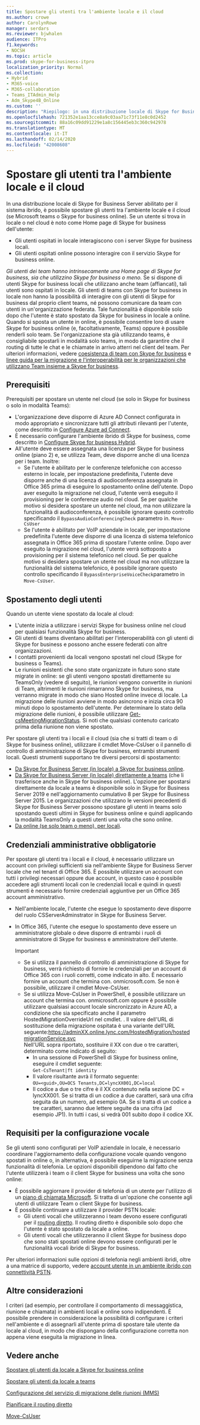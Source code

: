 ```yaml
---
title: Spostare gli utenti tra l'ambiente locale e il cloud
ms.author: crowe
author: CarolynRowe
manager: serdars
ms.reviewer: bjwhalen
audience: ITPro
f1.keywords:
- NOCSH
ms.topic: article
ms.prod: skype-for-business-itpro
localization_priority: Normal
ms.collection:
- Hybrid
- M365-voice
- M365-collaboration
- Teams_ITAdmin_Help
- Adm_Skype4B_Online
ms.custom: ''
description: "Riepilogo: in una distribuzione locale di Skype for Business Server abilitato per l'ibrido, è possibile spostare gli utenti tra l'ambiente locale e il cloud (se Microsoft teams o Skype for business online).."
ms.openlocfilehash: 721352e1aa13cce8a9c03aa71c73f11e8c0d2452
ms.sourcegitcommit: 88a16c09dd91229e1a8c156445eb3c360c942978
ms.translationtype: MT
ms.contentlocale: it-IT
ms.lasthandoff: 02/14/2020
ms.locfileid: "42008608"
---
```

# <a name="move-users-between-on-premises-and-cloud"></a>Spostare gli utenti tra l'ambiente locale e il cloud

In una distribuzione locale di Skype for Business Server abilitato per il sistema ibrido, è possibile spostare gli utenti tra l'ambiente locale e il cloud (se Microsoft teams o Skype for business online). Se un utente si trova in locale o nel cloud è noto come Home page di Skype for business dell'utente:

- Gli utenti ospitati in locale interagiscono con i server Skype for business locali.
- Gli utenti ospitati online possono interagire con il servizio Skype for business online.

*Gli utenti dei team hanno intrinsecamente una Home page di Skype for business, sia che utilizzino Skype for business o meno.* Se si dispone di utenti Skype for business locali che utilizzano anche team (affiancati), tali utenti sono ospitati in locale. Gli utenti di teams con Skype for business in locale non hanno la possibilità di interagire con gli utenti di Skype for business dal proprio client teams, né possono comunicare da team con utenti in un'organizzazione federata. Tale funzionalità è disponibile solo dopo che l'utente è stato spostato da Skype for business in locale a online. Quando si sposta un utente in online, è possibile consentire loro di usare Skype for business online (e, facoltativamente, Teams) oppure è possibile renderli solo team. Se l'organizzazione sta già utilizzando teams, è consigliabile spostarli in modalità solo teams, in modo da garantire che il routing di tutte le chat e le chiamate in arrivo atterri nel client del team. Per ulteriori informazioni, vedere [coesistenza di team con Skype for business](/microsoftteams/coexistence-chat-calls-presence) e [linee guida per la migrazione e l'interoperabilità per le organizzazioni che utilizzano Team insieme a Skype for business](/microsoftteams/migration-interop-guidance-for-teams-with-skype).

## <a name="prerequisites"></a>Prerequisiti

Prerequisiti per spostare un utente nel cloud (se solo in Skype for business o solo in modalità Teams):

- L'organizzazione deve disporre di Azure AD Connect configurata in modo appropriato e sincronizzare tutti gli attributi rilevanti per l'utente, come descritto in [Configure Azure ad Connect](configure-azure-ad-connect.md).
- È necessario configurare l'ambiente ibrido di Skype for business, come descritto in [Configure Skype for business Hybrid](configure-federation-with-skype-for-business-online.md).
- All'utente deve essere assegnata una licenza per Skype for business online (piano 2) e, se utilizza Team, deve disporre anche di una licenza per i team.  Inoltre:
    - Se l'utente è abilitato per le conferenze telefoniche con accesso esterno in locale, per impostazione predefinita, l'utente deve disporre anche di una licenza di audioconferenza assegnata in Office 365 prima di eseguire lo spostamento online dell'utente. Dopo aver eseguito la migrazione nel cloud, l'utente verrà eseguito il provisioning per le conferenze audio nel cloud. Se per qualche motivo si desidera spostare un utente nel cloud, ma non utilizzare la funzionalità di audioconferenza, è possibile ignorare questo controllo specificando il `BypassAudioConferencingCheck` parametro in. `Move-CsUser`
    - Se l'utente è abilitato per VoIP aziendale in locale, per impostazione predefinita l'utente deve disporre di una licenza di sistema telefonico assegnata in Office 365 prima di spostare l'utente online. Dopo aver eseguito la migrazione nel cloud, l'utente verrà sottoposto a provisioning per il sistema telefonico nel cloud. Se per qualche motivo si desidera spostare un utente nel cloud ma non utilizzare la funzionalità del sistema telefonico, è possibile ignorare questo controllo specificando il `BypassEnterpriseVoiceCheck`parametro in `Move-CsUser`.


## <a name="moving-users"></a>Spostamento degli utenti

Quando un utente viene spostato da locale al cloud:

- L'utente inizia a utilizzare i servizi Skype for business online nel cloud per qualsiasi funzionalità Skype for business.
- Gli utenti di teams diventano abilitati per l'interoperabilità con gli utenti di Skype for business e possono anche essere federati con altre organizzazioni.
- I contatti provenienti da locali vengono spostati nel cloud (Skype for business o Teams).
- Le riunioni esistenti che sono state organizzate in futuro sono state migrate in online: se gli utenti vengono spostati direttamente su TeamsOnly (vedere di seguito), le riunioni vengono convertite in riunioni di Team, altrimenti le riunioni rimarranno Skype for business, ma verranno migrate in modo che siano Hosted online invece di locale.  La migrazione delle riunioni avviene in modo asincrono e inizia circa 90 minuti dopo lo spostamento dell'utente.  Per determinare lo stato della migrazione delle riunioni, è possibile utilizzare [Get-csMeetingMigrationStatus](../../SfbOnline/audio-conferencing-in-office-365/setting-up-the-meeting-migration-service-mms.md#managing-mms). Si noti che qualsiasi contenuto caricato prima della riunione non viene spostato.

Per spostare gli utenti tra i locali e il cloud (sia che si tratti di team o di Skype for business online), utilizzare il cmdlet Move-CsUser o il pannello di controllo di amministrazione di Skype for business, entrambi strumenti locali. Questi strumenti supportano tre diversi percorsi di spostamento:

- [Da Skype for Business Server (in locale) a Skype for business online](move-users-from-on-premises-to-skype-for-business-online.md).
- [Da Skype for Business Server (in locale) direttamente a teams](move-users-from-on-premises-to-teams.md) (che li trasferisce anche in Skype for business online).  L'opzione per spostarsi direttamente da locale a teams è disponibile solo in Skype for Business Server 2019 e nell'aggiornamento cumulativo 8 per Skype for Business Server 2015. Le organizzazioni che utilizzano le versioni precedenti di Skype for Business Server possono spostare gli utenti in teams solo spostando questi ultimi in Skype for business online e quindi applicando la modalità TeamsOnly a questi utenti una volta che sono online.
- [Da online (se solo team o meno), per locali](move-users-from-the-cloud-to-on-premises.md).

## <a name="required-administrative-credentials"></a>Credenziali amministrative obbligatorie

Per spostare gli utenti tra i locali e il cloud, è necessario utilizzare un account con privilegi sufficienti sia nell'ambiente Skype for Business Server locale che nel tenant di Office 365. È possibile utilizzare un account con tutti i privilegi necessari oppure due account, in questo caso è possibile accedere agli strumenti locali con le credenziali locali e quindi in questi strumenti è necessario fornire credenziali aggiuntive per un Office 365 account amministrativo.  

- Nell'ambiente locale, l'utente che esegue lo spostamento deve disporre del ruolo CSServerAdminstrator in Skype for Business Server.
- In Office 365, l'utente che esegue lo spostamento deve essere un amministratore globale o deve disporre di entrambi i ruoli di amministratore di Skype for business e amministratore dell'utente.  

    > [!Important]
    > - Se si utilizza il pannello di controllo di amministrazione di Skype for business, verrà richiesto di fornire le credenziali per un account di Office 365 con i ruoli corretti, come indicato in alto. È necessario fornire un account che termina con. onmicrosoft.com. Se non è possibile, utilizzare il cmdlet Move-CsUser.
    >- Se si utilizza Move-CsUser in PowerShell, è possibile utilizzare un account che termina con. onmicrosoft.com oppure è possibile utilizzare qualsiasi account locale sincronizzato in Azure AD, a condizione che sia specificato anche il parametro HostedMigrationOverrideUrl nel cmdlet. . Il valore dell'URL di sostituzione della migrazione ospitata è una variante dell'URL seguente:https://adminXX.online.lync.com/HostedMigration/hostedmigrationService.svc<br>Nell'URL sopra riportato, sostituire il XX con due o tre caratteri, determinato come indicato di seguito:
    >   - In una sessione di PowerShell di Skype for business online, eseguire il cmdlet seguente:<br>`Get-CsTenant|ft identity`
    >    - Il valore risultante avrà il formato seguente:<br>`OU=<guid>,OU=OCS Tenants,DC=lyncXX001,DC=local`
    >    - Il codice a due o tre cifre è il XX contenuto nella sezione DC = lyncXX001. Se si tratta di un codice a due caratteri, sarà una cifra seguita da un numero, ad esempio 0A. Se si tratta di un codice a tre caratteri, saranno due lettere seguite da una cifra (ad esempio JP1). In tutti i casi, si vedrà 001 subito dopo il codice XX.


## <a name="voice-configuration-requirements"></a>Requisiti per la configurazione vocale

Se gli utenti sono configurati per VoIP aziendale in locale, è necessario coordinare l'aggiornamento della configurazione vocale quando vengono spostati in online o, in alternativa, è possibile eseguirne la migrazione senza funzionalità di telefonia. Le opzioni disponibili dipendono dal fatto che l'utente utilizzerà i team o il client Skype for business una volta che sono online:

- È possibile aggiornare il provider di telefonia di un utente per l'utilizzo di un [piano di chiamata Microsoft](/microsoftteams/calling-plans-for-office-365). Si tratta di un'opzione che consente agli utenti di utilizzare Team o client Skype for business.
- È possibile continuare a utilizzare il provider PSTN locale:
  - Gli utenti vocali che utilizzeranno i team devono essere configurati per il [routing diretto](/microsoftteams/direct-routing-plan). Il routing diretto è disponibile solo dopo che l'utente è stato spostato da locale a online.
  - Gli utenti vocali che utilizzeranno il client Skype for business dopo che sono stati spostati online devono essere configurati per le funzionalità vocali ibride di Skype for business.

Per ulteriori informazioni sulle opzioni di telefonia negli ambienti ibridi, oltre a una matrice di supporto, vedere [account utente in un ambiente ibrido con connettività PSTN](/microsoftteams/direct-routing-user-accounts-in-a-hybrid-environment).

## <a name="other-considerations"></a>Altre considerazioni

I criteri (ad esempio, per controllare il comportamento di messaggistica, riunione e chiamata) in ambienti locali e online sono indipendenti. È possibile prendere in considerazione la possibilità di configurare i criteri nell'ambiente e di assegnarli all'utente prima di spostare tale utente da locale al cloud, in modo che dispongano della configurazione corretta non appena viene eseguita la migrazione in linea.

## <a name="see-also"></a>Vedere anche

[Spostare gli utenti da locale a Skype for business online](move-users-from-on-premises-to-skype-for-business-online.md)

[Spostare gli utenti da locale a teams](move-users-from-on-premises-to-teams.md)

[Configurazione del servizio di migrazione delle riunioni (MMS)](../../SfbOnline/audio-conferencing-in-office-365/setting-up-the-meeting-migration-service-mms.md)

[Pianificare il routing diretto](/microsoftteams/direct-routing-plan)

[Move-CsUser](https://docs.microsoft.com/powershell/module/skype/move-csuser)
